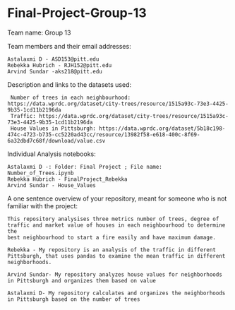 # Final-Project-Group-13
Team name: Group 13

Team members and their email addresses: 
    
    Astalaxmi D - ASD153@pitt.edu
    Rebekka Hubrich - RJH152@pitt.edu
    Arvind Sundar -aks218@pitt.edu
    
Description and links to the datasets used:
    
     Number of trees in each neighbourhood: https://data.wprdc.org/dataset/city-trees/resource/1515a93c-73e3-4425-9b35-1cd11b2196da
     Traffic: https://data.wprdc.org/dataset/city-trees/resource/1515a93c-73e3-4425-9b35-1cd11b2196da
     House Values in Pittsburgh: https://data.wprdc.org/dataset/5b18c198-474c-4723-b735-cc5220ad43cc/resource/13982f58-e618-400c-8f69-6a32dbd7c68f/download/value.csv
     

Individual Analysis notebooks:

    Astalaxmi D -: Folder: Final Project ; File name: Number_of_Trees.ipynb
    Rebekka Hubrich - FinalProject_Rebekka
    Arvind Sundar - House_Values
    
A one sentence overview of your repository, meant for someone who is not familiar with the project:
    
    This repository analysises three metrics number of trees, degree of traffic and market value of houses in each neighbourhood to determine the 
    best neighbourhood to start a fire easily and have maximum damage.
    
    Rebekka - My repository is an analysis of the traffic in different Pittsburgh, that uses pandas to examine the mean traffic in different neighborhoods. 
    
    Arvind Sundar- My repository analyzes house values for neighborhoods in Pittsburgh and organizes them based on value
    
    Astalaxmi D- My repository calculates and organizes the neighborhoods in Pittsburgh based on the number of trees